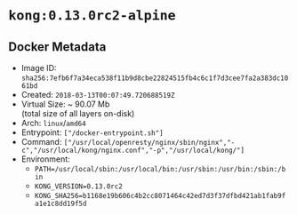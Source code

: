 # `kong:0.13.0rc2-alpine`

## Docker Metadata

- Image ID: `sha256:7efb6f7a34eca538f11b9d8cbe22824515fb4c6c1f7d3cee7fa2a383dc1061bd`
- Created: `2018-03-13T00:07:49.720688519Z`
- Virtual Size: ~ 90.07 Mb  
  (total size of all layers on-disk)
- Arch: `linux`/`amd64`
- Entrypoint: `["/docker-entrypoint.sh"]`
- Command: `["/usr/local/openresty/nginx/sbin/nginx","-c","/usr/local/kong/nginx.conf","-p","/usr/local/kong/"]`
- Environment:
  - `PATH=/usr/local/sbin:/usr/local/bin:/usr/sbin:/usr/bin:/sbin:/bin`
  - `KONG_VERSION=0.13.0rc2`
  - `KONG_SHA256=b1168e19b606c4b2cc8071464c42ed7d3f37dfbd421ab1fab9fa1e1c8dd19f5d`
